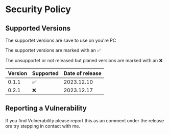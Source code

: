 # Security Policy

## Supported Versions

The supportet versions are save to use on you're PC

The supportet versions are marked with an ✅

The unsupportet or not released but planed versions are marked with an :x:

| Version | Supported          | Date of release       |
| ------- | ------------------ |---------------------- |
| 0.1.1   | :white_check_mark: | 2023.12.10            |
| 0.2.1   | :x:                | 2023.12.17            |

## Reporting a Vulnerability

If you find Vulnerability please report this as an comment under the release ore try stepping in contact with me.

